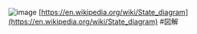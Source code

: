 
![image](https://gyazo.com/15a1f5d9f3e94cf315b65418df411e80/thumb/1000)
[https://en.wikipedia.org/wiki/State_diagram](https://en.wikipedia.org/wiki/State_diagram)
#図解